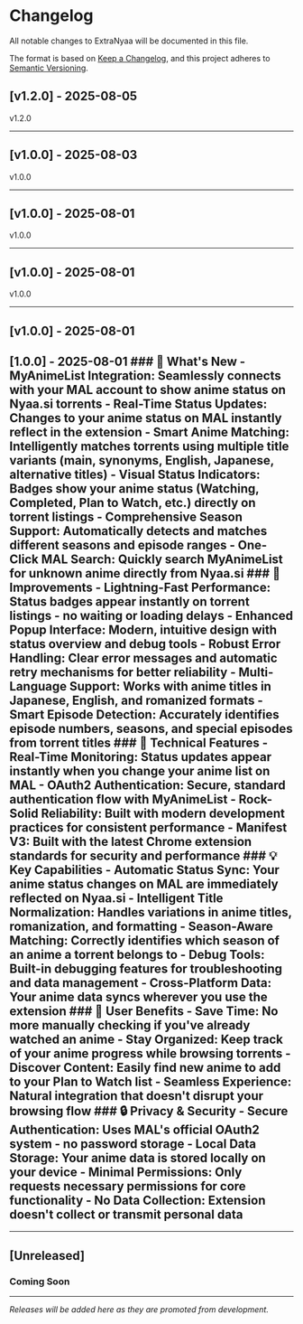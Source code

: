 # Changelog

All notable changes to ExtraNyaa will be documented in this file.

The format is based on [Keep a Changelog](https://keepachangelog.com/en/1.0.0/),
and this project adheres to [Semantic Versioning](https://semver.org/spec/v2.0.0.html).

## [v1.2.0] - 2025-08-05

v1.2.0

---


## [v1.0.0] - 2025-08-03

v1.0.0

---


## [v1.0.0] - 2025-08-01

v1.0.0

---


## [v1.0.0] - 2025-08-01

v1.0.0

---


## [v1.0.0] - 2025-08-01

## [1.0.0] - 2025-08-01  ### 🎉 What's New - **MyAnimeList Integration**: Seamlessly connects with your MAL account to show anime status on Nyaa.si torrents - **Real-Time Status Updates**: Changes to your anime status on MAL instantly reflect in the extension - **Smart Anime Matching**: Intelligently matches torrents using multiple title variants (main, synonyms, English, Japanese, alternative titles) - **Visual Status Indicators**: Badges show your anime status (Watching, Completed, Plan to Watch, etc.) directly on torrent listings - **Comprehensive Season Support**: Automatically detects and matches different seasons and episode ranges - **One-Click MAL Search**: Quickly search MyAnimeList for unknown anime directly from Nyaa.si  ### 🚀 Improvements - **Lightning-Fast Performance**: Status badges appear instantly on torrent listings - no waiting or loading delays - **Enhanced Popup Interface**: Modern, intuitive design with status overview and debug tools - **Robust Error Handling**: Clear error messages and automatic retry mechanisms for better reliability - **Multi-Language Support**: Works with anime titles in Japanese, English, and romanized formats - **Smart Episode Detection**: Accurately identifies episode numbers, seasons, and special episodes from torrent titles  ### 🔧 Technical Features - **Real-Time Monitoring**: Status updates appear instantly when you change your anime list on MAL - **OAuth2 Authentication**: Secure, standard authentication flow with MyAnimeList - **Rock-Solid Reliability**: Built with modern development practices for consistent performance - **Manifest V3**: Built with the latest Chrome extension standards for security and performance  ### 💡 Key Capabilities - **Automatic Status Sync**: Your anime status changes on MAL are immediately reflected on Nyaa.si - **Intelligent Title Normalization**: Handles variations in anime titles, romanization, and formatting - **Season-Aware Matching**: Correctly identifies which season of an anime a torrent belongs to - **Debug Tools**: Built-in debugging features for troubleshooting and data management - **Cross-Platform Data**: Your anime data syncs wherever you use the extension  ### 🎯 User Benefits - **Save Time**: No more manually checking if you've already watched an anime - **Stay Organized**: Keep track of your anime progress while browsing torrents - **Discover Content**: Easily find new anime to add to your Plan to Watch list - **Seamless Experience**: Natural integration that doesn't disrupt your browsing flow  ### 🔒 Privacy & Security - **Secure Authentication**: Uses MAL's official OAuth2 system - no password storage - **Local Data Storage**: Your anime data is stored locally on your device - **Minimal Permissions**: Only requests necessary permissions for core functionality - **No Data Collection**: Extension doesn't collect or transmit personal data

---


## [Unreleased]

### Coming Soon

---

*Releases will be added here as they are promoted from development.*
```